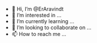 - 👋 Hi, I’m @ErAravindt
- 👀 I’m interested in ...
- 🌱 I’m currently learning ...
- 💞️ I’m looking to collaborate on ...
- 📫 How to reach me ...

<!---
ErAravindt/ErAravindt is a ✨ special ✨ repository because its `README.md` (this file) appears on your GitHub profile.
You can click the Preview link to take a look at your changes.
--->
